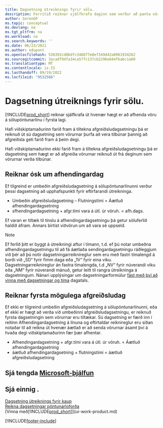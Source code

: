 ```yaml
---
title: Dagsetning útreiknings fyrir sölu.
description: Forritið reiknar sjálfkrafa daginn sem verður að panta vöru svo hún sé til í birgðum á tilteknum degi og tilbúið fyrir tiltekt.
author: SorenGP
ms.topic: conceptual
ms.devlang: na
ms.tgt_pltfrm: na
ms.workload: na
ms.search.keywords: ''
ms.date: 06/23/2021
ms.author: edupont
ms.openlocfilehash: 538392cd86dfc348877e8ef349d42a8961934262
ms.sourcegitcommit: 3acadf94fa34ca57fc137cb2296e644fbabc1a60
ms.translationtype: MT
ms.contentlocale: is-IS
ms.lasthandoff: 09/19/2022
ms.locfileid: "9532566"
---
```

# <a name="date-calculation-for-sales"></a>Dagsetning útreiknings fyrir sölu.

[!INCLUDE[prod_short](includes/prod_short.md)] reiknar sjálfkrafa út hvenær hægt er að afhenda vöru á sölupöntunarlínu í fyrsta lagi.

Hafi viðskiptamaðurinn farið fram á tiltekna afgreiðsludagsetningu þá er reiknuð út sú dagsetning sem vörurnar þurfa að vera tilbúnar þannig að afgreiðsla geti farið fram á þeim degi.

Hafi viðskiptamaðurinn ekki farið fram á tiltekna afgreiðsludagsetningu þá er dagsetning sem hægt er að afgreiða vörurnar reiknuð út frá deginum sem vörurnar verða tilbúnar.

## <a name="calculating-a-requested-delivery-date"></a>Reiknar ósk um afhendingardag

Ef tilgreind er umbeðin afgreiðsludagsetning á sölupöntunarlínunni verður þessi dagsetning að upphafspunkti fyrir eftirfarandi útreikninga.

- Umbeðin afgreiðsludagsetning – Flutningstími = Áætluð afhendingardagsetning
- sfhendingardagsetning + afgr.tími vara á útl. úr vöruh. = afh.dags.

Ef varan er tiltæk til tínslu á afhendingardagsetningu þá getur söluferlið haldið áfram. Annars birtist viðvörun um að vara sé uppseld.

> [!Note]
> Ef ferlið þitt er byggt á útreikningi aftur í tímann, t.d. ef þú notar umbeðna afhendingardagsetningu til að fá áætlaða sendingardagsetningu ráðleggjum við þér að þú notir dagsetningarreiknireglur sem eru með fastri tímalengd á borði við „5D“ fyrir fimm daga eða „1V“ fyrir eina viku. Dagsetningarreiknireglur án fastra tímalengda, t.d „NV“ fyrir núverandi viku eða „NM“ fyrir núverandi mánuð, getur leitt til rangra útreikninga á dagsetningum. Nánari upplýsingar um dagsetningarformúlur [fást með því að vinna með dagsetningar og tíma](ui-enter-date-ranges.md) dagatals.

## <a name="calculating-the-earliest-possible-delivery-date"></a>Reiknar fyrsta mögulega afgreiðsludag

Ef ekki er tilgreind umbeðin afgreiðsludagsetning á sölupöntunarlínunni, eða ef ekki er hægt að verða við umbeðinni afgreiðsludagsetningu, er reiknuð fyrsta dagsetningin sem vörurnar eru tiltækar. Sú dagsetning er færð inn í reitinn Afhendingardagsetning á línuna og eftirtaldar reiknireglur eru síðan notaðar til að reikna út hvenær áætlað er að senda vörurnar ásamt því á hvaða degi viðskiptamaðurinn fær þær afhentar.

- Afhendingardagsetning + afgr.tími vara á útl. úr vöruh. = Áætluð afhendingardagsetning
- áætluð afhendingardagsetning + flutningstími = áætluð afgreiðsludagsetning

## <a name="see-related-microsoft-training"></a>Sjá tengda [Microsoft-þjálfun](/training/modules/promising-sales-order-delivery-dynamics-365-business-central/)

## <a name="see-also"></a>Sjá einnig .

 [Dagsetning útreiknings fyrir kaup](purchasing-date-calculation-for-purchases.md)  
 [Reikna dagsetningar pöntunarloforða](sales-how-to-calculate-order-promising-dates.md)  
 [Vinna með[!INCLUDE[prod_short](includes/prod_short.md)]](ui-work-product.md)


[!INCLUDE[footer-include](includes/footer-banner.md)]
